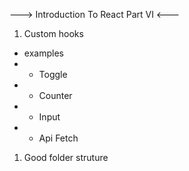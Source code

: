 ---> Introduction To React Part VI  <---

1. Custom hooks 
-  examples
-  - Toggle
-  - Counter
-  - Input
-  - Api Fetch
1. Good folder struture
